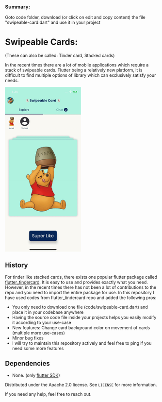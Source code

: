 ### Summary:
Goto code folder, download (or click on edit and copy content) the file "swipeable-card.dart" and use it in your project

# Swipeable Cards:
(These can also be called: Tinder card, Stacked cards)

In the recent times there are a lot of mobile applications which require a stack of swipeable cards. Flutter being a relatively new platform, it is difficult to find multiple options of library which can exclusively satisfy your needs.

<img width="250" alt="screen-recording" src="https://github.com/adumrewal/swipeable-card/raw/master/assets/swipeable-card-recording.gif">

## History
For tinder like stacked cards, there exists one popular flutter package called [flutter_tindercard](https://github.com/ShaunRain/flutter_tindercard). It is easy to use and provides exactly what you need. However, in the recent times there has not been a lot of contributions to the repo and you need to import the entire package for use. In this repository I have used codes from flutter_tindercard repo and added the following pros:
- You only need to download one file (code/swipeable-card.dart) and place it in your codebase anywhere
- Having the source code file inside your projects helps you easily modify it according to your use-case
- New features: Change card background color on movement of cards (multiple more use-cases)
- Minor bug fixes
- I will try to maintain this repository actively and feel free to ping if you need some more features

## Dependencies
- None. (only [flutter SDK](https://flutter.dev/docs/development/tools/sdk/releases))

Distributed under the Apache 2.0 license. See ``LICENSE`` for more information.

If you need any help, feel free to reach out.
